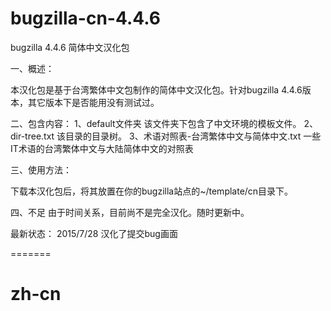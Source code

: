 
bugzilla-cn-4.4.6
=================

bugzilla 4.4.6 简体中文汉化包


一、概述：
  
  本汉化包是基于台湾繁体中文包制作的简体中文汉化包。针对bugzilla 4.4.6版本，其它版本下是否能用没有测试过。
  
二、包含内容：
  1、default文件夹
    该文件夹下包含了中文环境的模板文件。
  2、dir-tree.txt
    该目录的目录树。
  3、术语对照表-台湾繁体中文与简体中文.txt
    一些IT术语的台湾繁体中文与大陆简体中文的对照表

三、使用方法：

  下载本汉化包后，将其放置在你的bugzilla站点的~/template/cn目录下。
  
四、不足
  由于时间关系，目前尚不是完全汉化。随时更新中。
  
  最新状态：
  2015/7/28 汉化了提交bug画面
  
  

=======
# zh-cn
